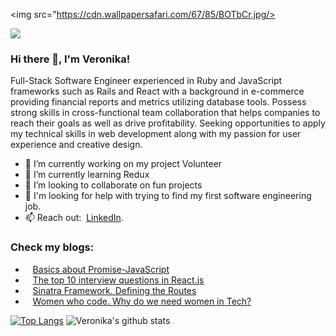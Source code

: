 <img src="https://cdn.wallpapersafari.com/67/85/BOTbCr.jpg/>

![](https://komarev.com/ghpvc/?username=vshengeliya&color=blue)
### Hi there 👋, I'm Veronika!
Full-Stack Software Engineer experienced in Ruby and JavaScript frameworks such as Rails and React with a background in e-commerce providing financial reports and metrics utilizing database tools. Possess strong skills in cross-functional team collaboration that helps companies to reach their goals as well as drive profitability. Seeking opportunities to apply my technical skills in web development along with my passion for user experience and creative design.

- 🔭 I’m currently working on my project Volunteer
- 🌱 I’m currently learning Redux
- 👯 I’m looking to collaborate on fun projects
- 🤔 I'm looking for help with trying to find my first software engineering job.
- 📫 Reach out: &nbsp;[LinkedIn](https://www.linkedin.com/in/veronikashengeliya/).

### Check my blogs:
 - &nbsp;&nbsp; [Basics about Promise-JavaScript](https://medium.com/@v.shengeliya/basics-about-promise-javascript-663a85edb1c2)<br>
 - &nbsp;&nbsp; [The top 10 interview questions in React.js](https://medium.com/@v.shengeliya/the-top-10-interview-questions-in-react-js-75529677f971)<br>
 - &nbsp;&nbsp; [Sinatra Framework. Defining the Routes](https://medium.com/@v.shengeliya/sinatra-is-a-rack-based-domain-specific-language-dsl-implemented-in-ruby-thats-used-to-built-a7f206dfcdae)<br>
 - &nbsp;&nbsp; [Women who code. Why do we need women in Tech?](https://medium.com/@v.shengeliya/why-do-we-need-women-in-tech-8a88b17109b5)

[![Top Langs](https://github-readme-stats.vercel.app/api/top-langs/?username=vshengeliya&layout=compact)](https://github.com/vshengeliya/github-readme-stats)
![Veronika's github stats](https://github-readme-stats.vercel.app/api?username=vshengeliya&count_private=true&show_icons=true)



<!--
**vshengeliya/vshengeliya** is a ✨ _special_ ✨ repository because its `README.md` (this file) appears on your GitHub profile.

Here are some ideas to get you started:

- 🔭 I’m currently working on ...
- 🌱 I’m currently learning ...
- 👯 I’m looking to collaborate on ...
- 🤔 I’m looking for help with ...
- 💬 Ask me about ...
- 📫 How to reach me: ...
- 😄 Pronouns: ...
- ⚡ Fun fact: ...
-->
